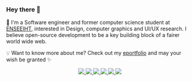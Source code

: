 ### Hey there 👋

<p>
  🙋 I'm a Software engineer and former computer science student at <a href="https://www.enseeiht.fr/">ENSEEIHT</a>, interested in Design, computer graphics and UI/UX research. I believe open-source development to be a key building block of a fairer world wide web.
</p>
<p>
  💡 Want to know more about me? Check out my <a href="https://www.bsodium.fr">eportfolio</a> and may your wish be granted ✨ 
</p>

<p align="middle">
  <a href="https://www.linkedin.com/in/bsodium/#gh-dark-mode-only">
    <img src="https://img.shields.io/badge/LinkedIn-0077B5?style=for-the-badge&logo=linkedin&color=003b5b&logoColor=white"/>
  </a>
  <a href="https://www.linkedin.com/in/bsodium/#gh-light-mode-only">
    <img src="https://img.shields.io/badge/LinkedIn-0077B5?style=for-the-badge&logo=linkedin&color=blue&logoColor=white"/>
  </a>
  <a href="https://www.deviantart.com/bsodium/#gh-dark-mode-only">
    <img src="https://img.shields.io/badge/DeviantArt-05CC47?style=for-the-badge&logo=deviantart&color=1a2042&logoColor=white"/>
  </a>
  <a href="https://www.deviantart.com/bsodium/#gh-light-mode-only">
    <img src="https://img.shields.io/badge/DeviantArt-05CC47?style=for-the-badge&logo=deviantart&color=1a2042&logoColor=white"/>
  </a>
  <a href="https://www.researchgate.net/profile/Philippe-Negrel-Jerzy/#gh-dark-mode-only">
    <img src="https://img.shields.io/badge/Research_Gate-00CCBB.svg?&style=for-the-badge&logo=ResearchGate&color=004943&logoColor=white"/>
  </a>
  <a href="https://www.researchgate.net/profile/Philippe-Negrel-Jerzy/#gh-light-mode-only">
    <img src="https://img.shields.io/badge/Research_Gate-00CCBB.svg?&style=for-the-badge&logo=ResearchGate&color=009e90&logoColor=white"/>
  </a>
</p>
